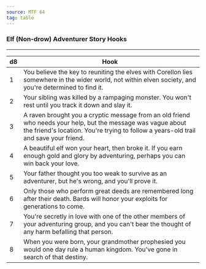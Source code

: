 ```yaml
---
source: MTF 64
tag: table
---
```


### Elf (Non-drow) Adventurer Story Hooks
---
|d8|Hook|
|----|------------|
|1|You believe the key to reuniting the elves with Corellon lies somewhere in the wider world, not within elven society, and you're determined to find it.|
|2|Your sibling was killed by a rampaging monster. You won't rest until you track it down and slay it.|
|3|A raven brought you a cryptic message from an old friend who needs your help, but the message was vague about the friend's location. You're trying to follow a years-old trail and save your friend.|
|4|A beautiful elf won your heart, then broke it. If you earn enough gold and glory by adventuring, perhaps you can win back your love.|
|5|Your father thought you too weak to survive as an adventurer, but he's wrong, and you'll prove it.|
|6|Only those who perform great deeds are remembered long after their death. Bards will honor your exploits for generations to come.|
|7|You're secretly in love with one of the other members of your adventuring group, and you can't bear the thought of any harm befalling that person.|
|8|When you were born, your grandmother prophesied you would one day rule a human kingdom. You've gone in search of that destiny.|
